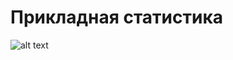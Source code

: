 # Прикладная статистика
![alt text](https://raw.githubusercontent.com/FUlyankin/matstat_coursera/main/week01_intro/logo.png)
